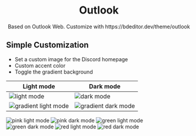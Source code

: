 <h1 align="center">Outlook</h1>
<p align="center">Based on Outlook Web. Customize with https://bdeditor.dev/theme/outlook</p>

## Simple Customization
* Set a custom image for the Discord homepage
* Custom accent color
* Toggle the gradient background

| Light mode | Dark mode |
| ---------- | --------- |
| ![light mode](https://user-images.githubusercontent.com/90428263/230512472-9a3102f6-b74f-43fd-816f-c14a201d2ff8.png) | ![dark mode](https://user-images.githubusercontent.com/90428263/230512473-e7505d36-41ea-4d00-b2cc-f00b2a4e9df3.png) |
| ![gradient light mode](https://user-images.githubusercontent.com/90428263/230512474-59155ba4-b5d4-4d73-b2d3-bee80439e698.png) | ![gradient dark mode](https://user-images.githubusercontent.com/90428263/230512475-e2921a65-7b03-4882-add2-467f8d81ef3f.png) |

![pink light mode](https://user-images.githubusercontent.com/90428263/230512477-23d96d05-f6a7-4060-bd0b-b1f69e258703.png)
![pink dark mode](https://user-images.githubusercontent.com/90428263/230512479-561cfa06-2667-4e1d-9f71-cec2c370a7f7.png)
![green light mode](https://user-images.githubusercontent.com/90428263/230512481-d237fd33-b7c1-4e45-b533-ded5e6bbdff6.png)
![green dark mode](https://user-images.githubusercontent.com/90428263/230512483-ef6afdd7-1700-4ded-81b9-bff078553835.png)
![red light mode](https://user-images.githubusercontent.com/90428263/230512485-d022468a-d787-4ef3-aa81-e006440a6866.png)
![red dark mode](https://user-images.githubusercontent.com/90428263/230512484-a4e74b74-0968-4960-9c12-1f34e940f6c0.png)